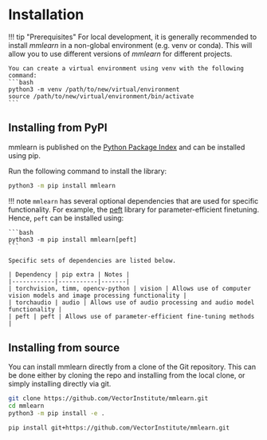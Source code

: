 # Installation

!!! tip "Prerequisites"
    For local development, it is generally recommended to install *mmlearn* in a non-global environment (e.g. venv or conda).
    This will allow you to use different versions of *mmlearn* for different projects.

    You can create a virtual environment using venv with the following command:
    ```bash
    python3 -m venv /path/to/new/virtual/environment
    source /path/to/new/virtual/environment/bin/activate
    ```

## Installing from PyPI

mmlearn is published on the [Python Package Index](https://pypi.org/project/mmlearn/) and can be installed using pip.

Run the following command to install the library:

```bash
python3 -m pip install mmlearn
```

!!! note
    `mmlearn` has several optional dependencies that are used for specific functionality.
    For example, the [peft](https://huggingface.co/docs/peft/index) library for parameter-efficient finetuning.
    Hence, `peft` can be installed using:

    ```bash
    python3 -m pip install mmlearn[peft]
    ```

    Specific sets of dependencies are listed below.

    | Dependency | pip extra | Notes |
    |------------|-----------|-------|
    | torchvision, timm, opencv-python | vision | Allows use of computer vision models and image processing functionality |
    | torchaudio | audio | Allows use of audio processing and audio model functionality |
    | peft | peft | Allows use of parameter-efficient fine-tuning methods |

## Installing from source

You can install mmlearn directly from a clone of the Git repository.
This can be done either by cloning the repo and installing from the local clone,
or simply installing directly via git.

```bash
git clone https://github.com/VectorInstitute/mmlearn.git
cd mmlearn
python3 -m pip install -e .
```

```bash
pip install git+https://github.com/VectorInstitute/mmlearn.git
```
